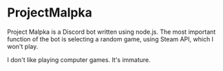 # ProjectMalpka
Project Malpka is a Discord bot written using node.js.
The most important function of the bot is selecting a random game, using Steam API, which I won't play.

I don't like playing computer games. It's immature.
